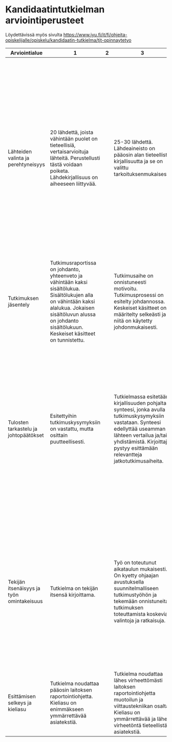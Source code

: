 # Kandidaatintutkielman arviointiperusteet

Löydettävissä myös sivulta https://www.jyu.fi/it/fi/ohjeita-opiskelijalle/opiskelu/kandidaatin-tutkielma/tjt-opinnaytetyo

| Arviointialue                             | 1                                                                                                                                                                                                                        | 2 | 3                                                                                                                                                                                                                                         | 4 | 5                                                                                                                                                                                                                                                                                                                                                                                                                                                                                                                                                                                                              |
|-------------------------------------------|--------------------------------------------------------------------------------------------------------------------------------------------------------------------------------------------------------------------------|---|-------------------------------------------------------------------------------------------------------------------------------------------------------------------------------------------------------------------------------------------|---|----------------------------------------------------------------------------------------------------------------------------------------------------------------------------------------------------------------------------------------------------------------------------------------------------------------------------------------------------------------------------------------------------------------------------------------------------------------------------------------------------------------------------------------------------------------------------------------------------------------|
| Lähteiden valinta ja perehtyneisyys       | 20 lähdettä, joista vähintään puolet on tieteellisiä, vertaisarvioituja lähteitä. Perustellusti tästä voidaan poiketa. Lähdekirjallisuus on aiheeseen liittyvää.                                                         |   | 25-30 lähdettä. Lähdeaineisto on pääosin alan tieteellistä kirjallisuutta ja se on valittu tarkoituksenmukaisesti.                                                                                                                        |   | Tiedonhakuprosessi on tarkasti raportoitu ja tutkimustehtävän kannalta kattavasti, tarkoituksenmukaisesti ja onnistuneesti toteutettu. Kirjoittaja osoittaa tutkimusaiheen hyvää käsitteellistä hallintaa. Kyetty esittämään lähdekritiikkiä. A) Vähintään 30 lähdettä, joista kaikki ovat aiheeseen liittyviä, julkaistu korkeatasoisilla tieteellisillä foorumeilla, niiden tarkastelu on perusteellista ja osoittaa, että kirjoittaja on perehtynyt kirjallisuuteen huolellisesti. B) 50 lähdettä, mutta tarkastelu ei ole yhtä perinpohjaista eivätkä julkaisukanavat yhtä korkeatasoisia kuin kohdassa A. |
| Tutkimuksen jäsentely                     | Tutkimusraportissa on johdanto, yhteenveto ja vähintään kaksi sisältölukua. Sisältölukujen alla on vähintään kaksi alalukua. Jokaisen sisältöluvun alussa on johdanto sisältölukuun. Keskeiset käsitteet on tunnistettu. |   | Tutkimusaihe on onnistuneesti motivoitu. Tutkimusprosessi on esitelty johdannossa. Keskeiset käsitteet on määritelty selkeästi ja niitä on käytetty johdonmukaisesti.                                                                     |   | Tutkielman rakenne on tasapainoinen ja muodostaa loogisen ja eheän kokonaisuuden.                                                                                                                                                                                                                                                                                                                                                                                                                                                                                                                              |
| Tulosten tarkastelu ja johtopäätökset     | Esitettyihin tutkimuskysymyksiin on vastattu, mutta osittain puutteellisesti.                                                                                                                                            |   | Tutkielmassa esitetään kirjallisuuden pohjalta synteesi, jonka avulla tutkimuskysymyksiin vastataan. Synteesi edellyttää useamman lähteen vertailua ja/tai yhdistämistä. Kirjoittaja pystyy esittämään relevantteja jatkotutkimusaiheita. |   | Tutkimuksen tulokset on johdettu kirjallisuudesta johdonmukaisesti laajan synteesin avulla ja ne perustuvat loogiseen argumentaatioon. Tulokset esitetään tarkoituksenmukaisella ja oivaltavalla tavalla, esim. mallia tai viitekehystä käyttäen. Kirjoittaja kykenee kytkemään esittämänsä tulokset kirjallisuuteen ja osoittamaan puutteita aihealuetta koskevassa nykyisessä tietämyksessä. Kirjoittaja pystyy myös tunnistamaan tutkimuksensa rajoitteita.                                                                                                                                                 |
| Tekijän itsenäisyys ja työn omintakeisuus | Tutkielma on tekijän itsensä kirjoittama.                                                                                                                                                                                |   | Työ on toteutunut aikataulun mukaisesti. On kyetty ohjaajan avustuksella suunnitelmalliseen tutkimustyöhön ja tekemään onnistuneita tutkimuksen toteuttamista koskevia valintoja ja ratkaisuja.                                           |   | Tutkimustyö ja sen raportointi on onnistuneesti toteutettu. Tutkimuksen toteuttamista koskevat ratkaisut ovat oivaltavia, onnistuneita ja pääosin tehty itsenäisesti. Tarjottua ohjausresurssia on osattu hyödyntää tarkoituksenmukaisesti ja taitavasti. On onnistuttu muodostamaan aito kontribuutio A) lähdeaineiston taidokkaan synteesin, B) uuden näkökulman ja/tai C) tuoreen ja kekseliään tutkimusaiheen mahdollistamana.                                                                                                                                                                             |
| Esittämisen selkeys ja kieliasu           | Tutkielma noudattaa pääosin laitoksen raportointiohjetta. Kieliasu on enimmäkseen ymmärrettävää asiatekstiä.                                                                                                             |   | Tutkielma noudattaa lähes virheettömästi laitoksen raportointiohjetta muotoilun ja viittaustekniikan osalta. Kieliasu on ymmärrettävää ja lähes virheetöntä tieteellistä asiatekstiä.                                                     |   | Tutkielma noudattaa täysin raportointiohjetta. Kieli on lähes virheetöntä ja helppolukuista tieteellistä asiatekstiä.                                                                                                                                                                                                                                                                                                                                                                                                                                                                                          |